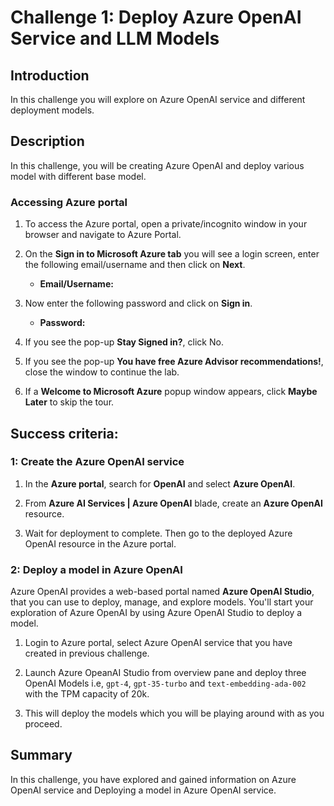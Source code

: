 # Challenge 1: Deploy Azure OpenAI Service and LLM Models


## Introduction

In this challenge you will explore on Azure OpenAI service and different deployment models.

## Description

In this challenge, you will be creating Azure OpenAI and deploy various model with different base model.

### Accessing Azure portal

1. To access the Azure portal, open a private/incognito window in your browser and navigate to Azure Portal.

1. On the **Sign in to Microsoft Azure tab** you will see a login screen, enter the following email/username and then click on **Next**.

   - **Email/Username:** <inject key="AzureAdUserEmail"></inject>

1. Now enter the following password and click on **Sign in**.

   - **Password:** <inject key="AzureAdUserPassword"></inject>

1. If you see the pop-up **Stay Signed in?**, click No.

1. If you see the pop-up **You have free Azure Advisor recommendations!**, close the window to continue the lab.

1. If a **Welcome to Microsoft Azure** popup window appears, click **Maybe Later** to skip the tour.

## Success criteria:

### 1: Create the Azure OpenAI service

1. In the **Azure portal**, search for **OpenAI** and select **Azure OpenAI**.

2. From **Azure AI Services | Azure OpenAI** blade, create an **Azure OpenAI** resource.

3. Wait for deployment to complete. Then go to the deployed Azure OpenAI resource in the Azure portal.

### 2: Deploy a model in Azure OpenAI

Azure OpenAI provides a web-based portal named **Azure OpenAI Studio**, that you can use to deploy, manage, and explore models. You'll start your exploration of Azure OpenAI by using Azure OpenAI Studio to deploy a model.

1. Login to Azure portal, select Azure OpenAI service that you have created in previous challenge.

2. Launch Azure OpeanAI Studio from overview pane and deploy three OpenAI Models i.e, `gpt-4`, `gpt-35-turbo` and `text-embedding-ada-002` with the TPM capacity of 20k.
  
5. This will deploy the models which you will be playing around with as you proceed.

## Summary

In this challenge, you have explored and gained information on Azure OpenAI service and Deploying a model in Azure OpenAI service.
